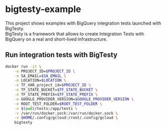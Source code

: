 # bigtesty-example

This project shows examples with BigQuery integration tests launched with BigTesty.\
BigTesty is a framework that allows to create Integration Tests with BigQuery on a real and short-lived Infrastructure.

## Run integration tests with BigTesty

```bash
docker run -it \
    -e PROJECT_ID=$PROJECT_ID \
    -e SA_EMAIL=$SA_EMAIL \
    -e LOCATION=$LOCATION \
    -e TF_VAR_project_id=$PROJECT_ID \
    -e TF_STATE_BUCKET=$TF_STATE_BUCKET \
    -e TF_STATE_PREFIX=$TF_STATE_PREFIX \
    -e GOOGLE_PROVIDER_VERSION=$GOOGLE_PROVIDER_VERSION \
    -e ROOT_TEST_FOLDER=$ROOT_TEST_FOLDER \
    -v $(pwd)/tests:/app/tests \
    -v /var/run/docker.sock:/var/run/docker.sock \
    -v $HOME/.config/gcloud:/root/.config/gcloud \
    bigtesty
```